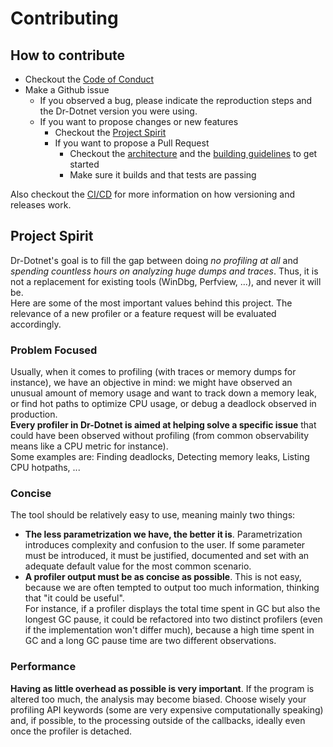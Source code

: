 # Contributing

## How to contribute

- Checkout the [Code of Conduct](code-of-conduct.md)
- Make a Github issue
  - If you observed a bug, please indicate the reproduction steps and the Dr-Dotnet version you were using.
  - If you want to propose changes or new features
    - Checkout the [Project Spirit](##project-spirit)
    - If you want to propose a Pull Request
      - Checkout the [architecture](achitecture.md) and the [building guidelines](BUILDING.md) to get started
      - Make sure it builds and that tests are passing

Also checkout the [CI/CD](ci-cd.md) for more information on how versioning and releases work.

## Project Spirit

Dr-Dotnet's goal is to fill the gap between doing *no profiling at all* and *spending countless hours on analyzing huge dumps and traces*. Thus, it is not a replacement for existing tools (WinDbg, Perfview, ...), and never it will be.     
Here are some of the most important values behind this project. The relevance of a new profiler or a feature request will be evaluated accordingly.

### Problem Focused

Usually, when it comes to profiling (with traces or memory dumps for instance), we have an objective in mind: we might have observed an unusual amount of memory usage and want to track down a memory leak, or find hot paths to optimize CPU usage, or debug a deadlock observed in production.   
**Every profiler in Dr-Dotnet is aimed at helping solve a specific issue** that could have been observed without profiling (from common observability means like a CPU metric for instance).    
Some examples are: Finding deadlocks, Detecting memory leaks, Listing CPU hotpaths, ...

### Concise

The tool should be relatively easy to use, meaning mainly two things:
- **The less parametrization we have, the better it is**. Parametrization introduces complexity and confusion to the user. If some parameter must be introduced, it must be justified, documented and set with an adequate default value for the most common scenario.
- **A profiler output must be as concise as possible**. This is not easy, because we are often tempted to output too much information, thinking that "it could be useful".    
For instance, if a profiler displays the total time spent in GC but also the longest GC pause, it could be refactored into two distinct profilers (even if the implementation won't differ much), because a high time spent in GC and a long GC pause time are two different observations.

### Performance

**Having as little overhead as possible is very important**. If the program is altered too much, the analysis may become biased. Choose wisely your profiling API keywords (some are very expensive computationally speaking) and, if possible, to the processing outside of the callbacks, ideally even once the profiler is detached.
